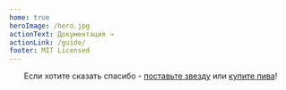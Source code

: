 ```yaml
---
home: true
heroImage: /hero.jpg
actionText: Документация →
actionLink: /guide/
footer: MIT Licensed
---
```


<p style="text-align: center;">Если хотите сказать спасибо - <a href="https://github.com/PNKBizz/vue-yandex-map" target="_blank">поставьте звезду</a> или <a href="https://www.patreon.com/pnkbizz" target="_blank">купите пива</a>!</p>
